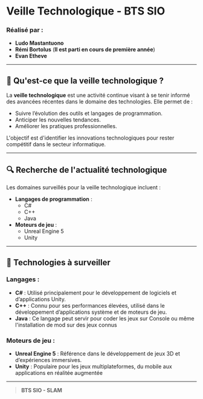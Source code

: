 # Veille Technologique - BTS SIO  
### Réalisé par :  
- **Ludo Mastantuono**  
- **Rémi Bortolus**  (**Il est parti en cours de première année**)
- **Evan Etheve**  

---

## 📌 Qu'est-ce que la veille technologique ?  
La **veille technologique** est une activité continue visant à se tenir informé des avancées récentes dans le domaine des technologies. Elle permet de :  
- Suivre l’évolution des outils et langages de programmation.  
- Anticiper les nouvelles tendances.  
- Améliorer les pratiques professionnelles.  

L'objectif est d'identifier les innovations technologiques pour rester compétitif dans le secteur informatique.

---

## 🔍 Recherche de l'actualité technologique  
Les domaines surveillés pour la veille technologique incluent :  
- **Langages de programmation** :  
  - C#  
  - C++
  - Java  
- **Moteurs de jeu** :  
  - Unreal Engine 5  
  - Unity  


---

## 🌟 Technologies à surveiller  
### Langages :  
- **C#** : Utilisé principalement pour le développement de logiciels et d’applications Unity.  
- **C++** : Connu pour ses performances élevées, utilisé dans le développement d’applications système et de moteurs de jeu.
- **Java** : Ce langage peut servir pour coder les jeux sur Console ou même l'installation de mod sur des jeux connus  

### Moteurs de jeu :  
- **Unreal Engine 5** : Référence dans le développement de jeux 3D et d’expériences immersives.  
- **Unity** : Populaire pour les jeux multiplateformes, du mobile aux applications en réalitée augmentée  


---

> **BTS SIO - SLAM**
